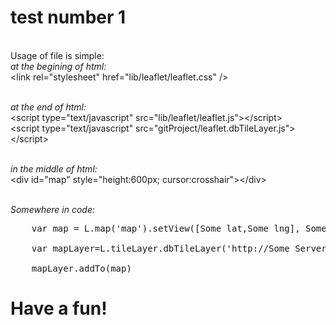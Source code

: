 # test number 1

<br>Usage of file is simple:
<br><em>at the begining of html:</em>
<br>  \<link rel="stylesheet" href="lib/leaflet/leaflet.css" /\>

<br><em> at the end of html:</em>
<br>  \<script type="text/javascript" src="lib/leaflet/leaflet.js"></script\>
<br>  \<script type="text/javascript" src="gitProject/leaflet.dbTileLayer.js"></script\> 

<br><em> in the middle of html:  </em>
<br> \<div id="map" style="height:600px; cursor:crosshair"></div\>

<br><em>Somewhere in code: </em>
<pre>
	var map = L.map('map').setView([Some lat,Some lng], Some zoom);
<br>	var mapLayer=L.tileLayer.dbTileLayer('http://Some Server/tile/{z}/{y}/{x}', {attribution: 'Some attribute',});		
<br>	mapLayer.addTo(map)
</pre>

# Have a fun!
